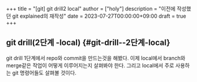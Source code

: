 +++
title = "[git] git drill2 local"
author = ["holy"]
description = "이전에 작성했던 git explained의 재작성"
date = 2023-07-27T00:00:00+09:00
draft = true
+++

## git drill(2단계 -local) {#git-drill--2단계-local}

git drill 1단계에서 repo와 commit을 만드는것을 해봤다. 이제 local에서
branch와 merge같은 작업이 어떻게 이루어지는지 살펴봐야 한다. 그리고
local에서 주로 사용하는 git 명령어들도 살펴볼 것이다.
